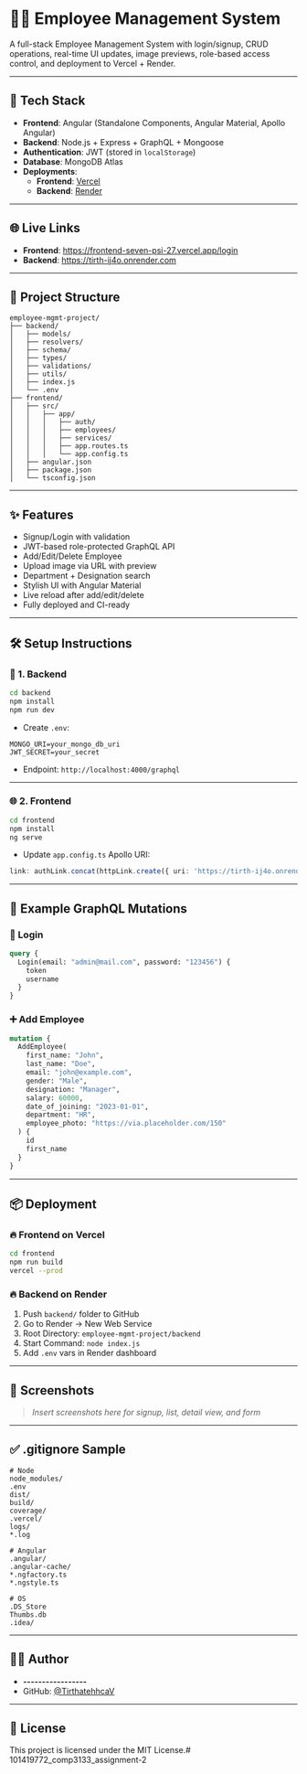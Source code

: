 # 🧑‍💼 Employee Management System

A full-stack Employee Management System with login/signup, CRUD operations, real-time UI updates, image previews, role-based access control, and deployment to Vercel + Render.

---

## 🚀 Tech Stack

- **Frontend**: Angular (Standalone Components, Angular Material, Apollo Angular)
- **Backend**: Node.js + Express + GraphQL + Mongoose
- **Authentication**: JWT (stored in `localStorage`)
- **Database**: MongoDB Atlas
- **Deployments**:
  - **Frontend**: [Vercel](https://frontend-seven-psi-27.vercel.app/login)
  - **Backend**: [Render](https://tirth-ij4o.onrender.com)

---

## 🌐 Live Links

- **Frontend**: https://frontend-seven-psi-27.vercel.app/login
- **Backend**: https://tirth-ij4o.onrender.com

---

## 📁 Project Structure

```
employee-mgmt-project/
├── backend/
│   ├── models/
│   ├── resolvers/
│   ├── schema/
│   ├── types/
│   ├── validations/
│   ├── utils/
│   ├── index.js
│   └── .env
├── frontend/
│   ├── src/
│   │   ├── app/
│   │   │   ├── auth/
│   │   │   ├── employees/
│   │   │   ├── services/
│   │   │   ├── app.routes.ts
│   │   │   └── app.config.ts
│   ├── angular.json
│   ├── package.json
│   └── tsconfig.json
```

---

## ✨ Features

- Signup/Login with validation
- JWT-based role-protected GraphQL API
- Add/Edit/Delete Employee
- Upload image via URL with preview
- Department + Designation search
- Stylish UI with Angular Material
- Live reload after add/edit/delete
- Fully deployed and CI-ready

---

## 🛠️ Setup Instructions

### 🔧 1. Backend

```bash
cd backend
npm install
npm run dev
```

- Create `.env`:

```
MONGO_URI=your_mongo_db_uri
JWT_SECRET=your_secret
```

- Endpoint: `http://localhost:4000/graphql`

---

### 🌐 2. Frontend

```bash
cd frontend
npm install
ng serve
```

- Update `app.config.ts` Apollo URI:

```ts
link: authLink.concat(httpLink.create({ uri: 'https://tirth-ij4o.onrender.com/graphql' }))
```

---

## 🧪 Example GraphQL Mutations

### 🔐 Login

```graphql
query {
  Login(email: "admin@mail.com", password: "123456") {
    token
    username
  }
}
```

### ➕ Add Employee

```graphql
mutation {
  AddEmployee(
    first_name: "John",
    last_name: "Doe",
    email: "john@example.com",
    gender: "Male",
    designation: "Manager",
    salary: 60000,
    date_of_joining: "2023-01-01",
    department: "HR",
    employee_photo: "https://via.placeholder.com/150"
  ) {
    id
    first_name
  }
}
```

---

## 📦 Deployment

### 🔥 Frontend on Vercel

```bash
cd frontend
npm run build
vercel --prod
```

### 🔥 Backend on Render

1. Push `backend/` folder to GitHub
2. Go to Render → New Web Service
3. Root Directory: `employee-mgmt-project/backend`
4. Start Command: `node index.js`
5. Add `.env` vars in Render dashboard

---

## 📸 Screenshots

> _Insert screenshots here for signup, list, detail view, and form_

---

## ✅ .gitignore Sample

```
# Node
node_modules/
.env
dist/
build/
coverage/
.vercel/
logs/
*.log

# Angular
.angular/
.angular-cache/
*.ngfactory.ts
*.ngstyle.ts

# OS
.DS_Store
Thumbs.db
.idea/
```

---

## 👨‍💻 Author

- **-----------------**
- GitHub: [@TirthatehhcaV](https://github.com/TirthatehhcaV)

---

## 📃 License

This project is licensed under the MIT License.# 101419772_comp3133_assignment-2
